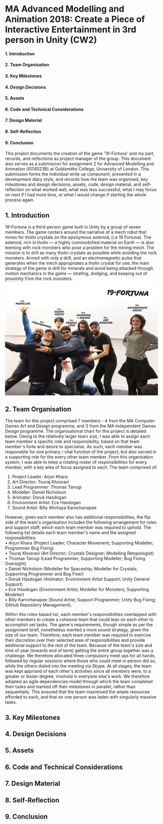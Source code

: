 # MA Advanced Modelling and Animation 2018: Create a Piece of Interactive Entertainment in 3rd person in Unity (CW2)

#### 1. Introduction
#### 2. Team Organisation
#### 3. Key Milestones
#### 4. Design Decisions
#### 5. Assets
#### 6. Code and Technical Considerations
#### 7. Design Material
#### 8. Self-Reflection
#### 9. Conclusion

This project documents the creation of the game '19-Fortuna' and my part, records, and reflections as project manager of the group. This document also serves as a submission for assignment 2 for Advanced Modelling and Animation (IS74023B) at Goldsmiths College, University of London. This  submission forms the individual write up component, presented in a development diary style, and records how the team was organised, key milestones and design decisions, assets, code, design material, and self-reflection on what worked well, what was less successful, what I may focus on next if I had more time, or what I would change if starting the whole process again.

## 1. Introduction
19-Fortuna is a third-person game built in Unity by a group of seven members. The game centers around the narrative of a mech robot that mines for tholin crystals on the eponymous asteroid, (i.e 19 Fortuna). The asteroid, rich in tholin — a highly commodofied material on Earth — is also teeming with rock monsters who pose a problem for the mining mech. The mission is to drill as many tholin crystals as possible while avoiding the rock monsters. Armed with only a drill, and an electromagnetic pulse that generates when the mech appropriates a tholin crystal for use, the main strategy of the game is drill for minerals and avoid being attacked through motion mechanics in the game — strafing, dodging, and keeping out of proximity from the rock monsters. ![alt_tag](https://github.com/arjunkhara/3D-Modelling-Repo/blob/master/cw2-images/19-Fortuna.jpg)

## 2. Team Organisation
The team for this project comprised 7 members - 4 from the MA Computer Games Art and Design programme, and 3 from the MA Independent Games Design programme. The organisational chart for this project is detailed below. Owing to the relatively larger team size, I was able to assign each team member a specific role and responsibility, based on that team member's forte and desire to specialise. As such, each member was responsbile for one primary / vital function of the project, but also served in a supporting role for the every other team member. From this organisation system, I was able to keep a rotating roster of responsibilities for every member, with a key area of focus assigned to each. The team comprised of:
1. Project Leader: Arjun Khara  
2. Art Director: Touraj Khosravi  
3. Lead Programmer: Thomas Tanugi  
4. Modeller: Daniel Nicholson  
5. Animator: Doruk Hasdogan  
6. Environment Artist: Ece Hasdogan  
7. Sound Artist: Billy Wichaya Karnchanapee  

However, given each member also has additional responsibilities, the flip side of the team's organisation includes the following arrangement for roles and support staff, which each team member was required to uphold. The following list details each team member's name and the assigned responsibilities:  
• Arjun Khara (Project Leader; Character Movement; Supporting Modeller; Programmer Bug Fixing)<br/>• Touraj Khosravi (Art Director; Crystals Designer; Modelling Retopologist)<br/>• Thomas Tanugi (Lead Programmer; Supporting Modeller; Bug Fixing Oversight)<br/>• Daniel Nicholson (Modeller for Spaceship; Modeller for Crystals; Supporting Programmer and Bug Fixer)<br/>• Doruk Hasdogan (Animator; Environment Artist Support; Unity General Support)<br/>• Ece Hasdogan (Environment Artist; Modeller for Monsters; Supporting Modeller)<br/>• Billy Karnchanapee (Sound Artist; Support Programmer; Unity Bug Fixing; GitHub Repository Management).

Within this roles-based list, each member's responsibilities overlapped with other members to create a cohesive team that could lean on each other to accomplish set tasks. The game's requirements, though simple as per the assignment brief, nonetheless merited a more sound strategy, given the size of our team. Therefore, each team member was required to exercise their discretion over their selected area of responsibilities and provide additional support to the rest of the team. Because of the team's size and time of year (towards end of term) getting the entire group together was a challenge. We therefore allocated three compulsory meet ups for all hands, followed by regular sessions where those who could meet in person did so, while the others dialed into the meeting via Skype. At all stages, the team was kept apprised of each other's activities since all members were, to a greater or lesser degree, involved in everyone else's work. We therefore adopted an agile dependencies model through which the team completed their tasks and marked off their milestones in parallel, rather than sequentially. This ensured that the team maximised the ample resources afforded to each, and that no one person was laden with singularly massive tasks.


## 3. Key Milestones

## 4. Design Decisions

## 5. Assets

## 6. Code and Technical Considerations

## 7. Design Material

## 8. Self-Reflection

## 9. Conclusion
